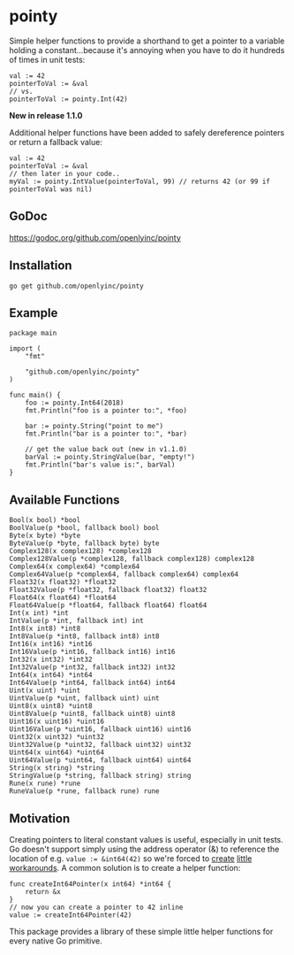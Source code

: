 # pointy

Simple helper functions to provide a shorthand to get a pointer to a variable holding a constant...because it's annoying when you have to do it hundreds of times in unit tests:

```golang
val := 42
pointerToVal := &val
// vs.
pointerToVal := pointy.Int(42)
```

**New in release 1.1.0**

Additional helper functions have been added to safely dereference pointers
or return a fallback value:

```golang
val := 42
pointerToVal := &val
// then later in your code..
myVal := pointy.IntValue(pointerToVal, 99) // returns 42 (or 99 if pointerToVal was nil)
```

## GoDoc

https://godoc.org/github.com/openlyinc/pointy

## Installation

`go get github.com/openlyinc/pointy`

## Example

```golang
package main

import (
	"fmt"

	"github.com/openlyinc/pointy"
)

func main() {
	foo := pointy.Int64(2018)
	fmt.Println("foo is a pointer to:", *foo)

	bar := pointy.String("point to me")
	fmt.Println("bar is a pointer to:", *bar)

	// get the value back out (new in v1.1.0)
	barVal := pointy.StringValue(bar, "empty!")
	fmt.Println("bar's value is:", barVal)
}
```

## Available Functions

`Bool(x bool) *bool`  
`BoolValue(p *bool, fallback bool) bool`  
`Byte(x byte) *byte`  
`ByteValue(p *byte, fallback byte) byte`  
`Complex128(x complex128) *complex128`  
`Complex128Value(p *complex128, fallback complex128) complex128`  
`Complex64(x complex64) *complex64`  
`Complex64Value(p *complex64, fallback complex64) complex64`  
`Float32(x float32) *float32`  
`Float32Value(p *float32, fallback float32) float32`  
`Float64(x float64) *float64`  
`Float64Value(p *float64, fallback float64) float64`  
`Int(x int) *int`  
`IntValue(p *int, fallback int) int`  
`Int8(x int8) *int8`  
`Int8Value(p *int8, fallback int8) int8`  
`Int16(x int16) *int16`  
`Int16Value(p *int16, fallback int16) int16`  
`Int32(x int32) *int32`  
`Int32Value(p *int32, fallback int32) int32`  
`Int64(x int64) *int64`  
`Int64Value(p *int64, fallback int64) int64`  
`Uint(x uint) *uint`  
`UintValue(p *uint, fallback uint) uint`  
`Uint8(x uint8) *uint8`  
`Uint8Value(p *uint8, fallback uint8) uint8`  
`Uint16(x uint16) *uint16`  
`Uint16Value(p *uint16, fallback uint16) uint16`  
`Uint32(x uint32) *uint32`  
`Uint32Value(p *uint32, fallback uint32) uint32`  
`Uint64(x uint64) *uint64`  
`Uint64Value(p *uint64, fallback uint64) uint64`  
`String(x string) *string`  
`StringValue(p *string, fallback string) string`  
`Rune(x rune) *rune`  
`RuneValue(p *rune, fallback rune) rune`  

## Motivation

Creating pointers to literal constant values is useful, especially in unit tests. Go doesn't support simply using the address operator (&) to reference the location of e.g. `value := &int64(42)` so we're forced to [create](https://stackoverflow.com/questions/35146286/find-address-of-constant-in-go/35146856#35146856) [little](https://stackoverflow.com/questions/34197248/how-can-i-store-reference-to-the-result-of-an-operation-in-go/34197367#34197367) [workarounds](https://stackoverflow.com/questions/30716354/how-do-i-do-a-literal-int64-in-go/30716481#30716481). A common solution is to create a helper function:

```golang
func createInt64Pointer(x int64) *int64 {
    return &x
}
// now you can create a pointer to 42 inline
value := createInt64Pointer(42)
```

This package provides a library of these simple little helper functions for every native Go primitive.
